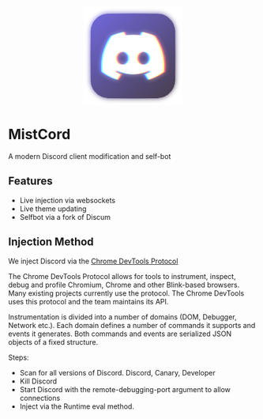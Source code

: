 <p align="center">
<img src="https://raw.githubusercontent.com/AstralsDB/MistCord/main/images/mistLogo.png" width="200px;">
</p>

# MistCord
A modern Discord client modification and self-bot 

## Features
- Live injection via websockets
- Live theme updating
- Selfbot via a fork of Discum

## Injection Method
We inject Discord via the [Chrome DevTools Protocol](https://chromedevtools.github.io/devtools-protocol/)

The Chrome DevTools Protocol allows for tools to instrument, inspect, debug and profile Chromium, Chrome and other Blink-based browsers. Many existing projects currently use the protocol. The Chrome DevTools uses this protocol and the team maintains its API.

Instrumentation is divided into a number of domains (DOM, Debugger, Network etc.). Each domain defines a number of commands it supports and events it generates. Both commands and events are serialized JSON objects of a fixed structure. 

Steps:
- Scan for all versions of Discord. Discord, Canary, Developer
- Kill Discord
- Start Discord with the remote-debugging-port argument to allow connections
- Inject via the Runtime eval method.
